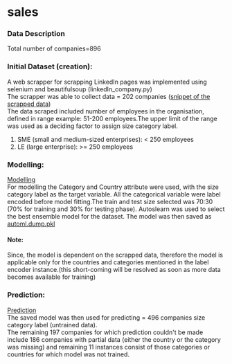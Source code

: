 # sales
### Data Description  
Total number of companies=896  
### Initial Dataset (creation):  
A web scrapper for scrapping LinkedIn pages was implemented using selenium and beautifulsoup (linkedIn_company.py)    
The scrapper was able to collect data = 202 companies ([snippet of the scrapped data](https://github.com/Pahulpreet86/sales/blob/master/example.png))    
The data scraped included number of employees in the organisation, defined in range example: 51-200 employees.The upper limit of the range was used as a deciding factor to assign size category label.
1) SME (small and medium-sized enterprises): < 250 employees 
2) LE (large enterprise): >= 250 employees  

### Modelling: 
[Modelling](https://github.com/Pahulpreet86/sales/blob/master/Modelling.ipynb)   
For modelling the Category and Country attribute were used, with the size category label as the target variable. All the categorical variable were label encoded before model fitting.The train and test size selected was 70:30 (70% for training and 30% for testing phase).
Autoslearn was used to select the best ensemble model for the dataset. The model was then saved as [automl.dump.pkl](https://github.com/Pahulpreet86/sales/blob/master/automl.dump.pkl)
#### Note:   
Since, the model is dependent on the scrapped data, therefore the model is applicable only for the countries and categories mentioned in the label encoder instance.(this short-coming will be resolved as soon as more data becomes available for training)

### Prediction: 
[Prediction](https://github.com/Pahulpreet86/sales/blob/master/Prediction.ipynb)   
The saved model was then used for predicting = 496 companies size category label (untrained data).   
The remaining 197 companies for which prediction couldn't be made include 186 companies with partial data (either the country or the category was missing) and remaining 11 instances consist of those categories or countries for which model was not trained.
